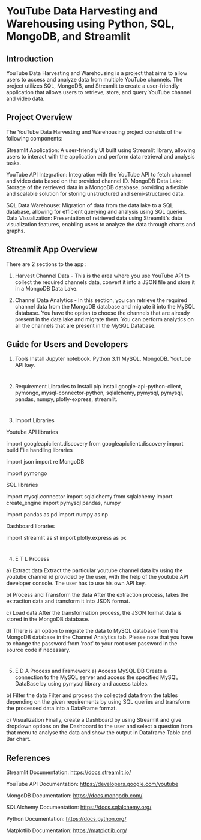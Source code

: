 # YouTube Data Harvesting and Warehousing using Python, SQL, MongoDB, and Streamlit

## Introduction

YouTube Data Harvesting and Warehousing is a project that aims to allow users to access and analyze data from multiple YouTube channels. The project utilizes SQL, MongoDB, and Streamlit to create a user-friendly application that allows users to retrieve, store, and query YouTube channel and video data.


## Project Overview

The YouTube Data Harvesting and Warehousing project consists of the following components:

Streamlit Application: A user-friendly UI built using Streamlit library, allowing users to interact with the application and perform data retrieval and analysis tasks.

YouTube API Integration: Integration with the YouTube API to fetch channel and video data based on the provided channel ID.
MongoDB Data Lake: Storage of the retrieved data in a MongoDB database, providing a flexible and scalable solution for storing unstructured and semi-structured data.

SQL Data Warehouse: Migration of data from the data lake to a SQL database, allowing for efficient querying and analysis using SQL queries.
Data Visualization: Presentation of retrieved data using Streamlit's data visualization features, enabling users to analyze the data through charts and graphs.

## Streamlit App Overview 
There are 2 sections to the app : 
1. Harvest Channel Data - This is the area where you use YouTube API to collect the required channels data, convert it into a JSON file and store it in a MongoDB Data Lake.  

2. Channel Data Analytics - In this section, you can retrieve the required channel data from the MongoDB database and migrate it into the MySQL database. You have the option to choose the channels that are already present in the data lake and migrate them. You can perform analytics on all the channels that are present in the MySQL Database. 

## Guide for Users and Developers 

1. Tools Install
Jupyter notebook.
Python 3.11
MySQL.
MongoDB.
Youtube API key.

# 

2. Requirement Libraries to Install
pip install google-api-python-client, pymongo, mysql-connector-python, sqlalchemy, pymysql, pymysql, pandas, numpy, plotly-express, streamlit.

# 

3. Import Libraries

Youtube API libraries

import googleapiclient.discovery
from googleapiclient.discovery import build
File handling libraries

import json
import re
MongoDB

import pymongo

SQL libraries

import mysql.connector
import sqlalchemy
from sqlalchemy import create_engine
import pymysql
pandas, numpy

import pandas as pd
import numpy as np

Dashboard libraries

import streamlit as st
import plotly.express as px

# 

4. E T L Process

a) Extract data
Extract the particular youtube channel data by using the youtube channel id provided by the user, with the help of the youtube API developer console. The user has to use his own API key. 

b) Process and Transform the data
After the extraction process, takes the extraction data and transform it into JSON format.

c) Load data
After the transformation process, the JSON format data is stored in the MongoDB database.

d) There is an option to migrate the data to MySQL database from the MongoDB database in the Channel Analytics tab.
Please note that you have to change the password from 'root' to your root user password in the source code if necessary. 

# 

5. E D A Process and Framework
  a) Access MySQL DB
  Create a connection to the MySQL server and access the specified MySQL DataBase by using pymysql library and access tables.

  b) Filter the data
 Filter and process the collected data from the tables depending on the given requirements by using SQL queries and transform the processed data into a DataFrame format.

  c) Visualization
  Finally, create a Dashboard by using Streamlit and give dropdown options on the Dashboard to the user and select a question from that menu to analyse the data and show the output in Dataframe Table and Bar chart.


## References

Streamlit Documentation: https://docs.streamlit.io/ 

YouTube API Documentation: https://developers.google.com/youtube

MongoDB Documentation: https://docs.mongodb.com/

SQLAlchemy Documentation: https://docs.sqlalchemy.org/

Python Documentation: https://docs.python.org/

Matplotlib Documentation: https://matplotlib.org/

 
